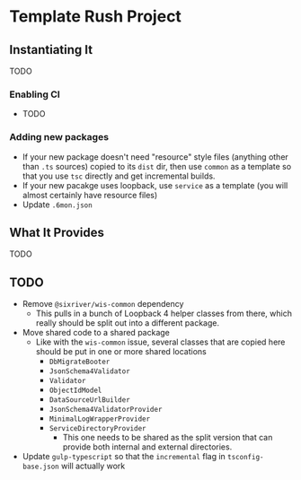# Template Rush Project

## Instantiating It

TODO

### Enabling CI

* TODO

### Adding new packages

* If your new package doesn't need "resource" style files (anything other
  than `.ts` sources) copied to its `dist` dir, then use `common` as a
  template so that you use `tsc` directly and get incremental builds.
* If your new pacakge uses loopback, use `service` as a template (you will
  almost certainly have resource files)
* Update `.6mon.json`

## What It Provides

TODO

## TODO

* Remove `@sixriver/wis-common` dependency
  * This pulls in a bunch of Loopback 4 helper classes from there,
	  which really should be split out into a different package.
* Move shared code to a shared package
  * Like with the `wis-common` issue, several classes that are copied here should be put in one or more shared locations
	* `DbMigrateBooter`
	* `JsonSchema4Validator`
	* `Validator`
	* `ObjectIdModel`
	* `DataSourceUrlBuilder`
	* `JsonSchema4ValidatorProvider`
	* `MinimalLogWrapperProvider`
	* `ServiceDirectoryProvider`
	  * This one needs to be shared as the split version that can provide both
		  internal and external directories.
* Update `gulp-typescript` so that the `incremental` flag in `tsconfig-base.json`
  will actually work

